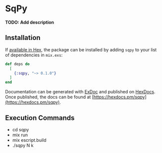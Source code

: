 # SqPy

**TODO: Add description**

## Installation

If [available in Hex](https://hex.pm/docs/publish), the package can be installed
by adding `sqpy` to your list of dependencies in `mix.exs`:

```elixir
def deps do
  [
    {:sqpy, "~> 0.1.0"}
  ]
end
```

Documentation can be generated with [ExDoc](https://github.com/elixir-lang/ex_doc)
and published on [HexDocs](https://hexdocs.pm). Once published, the docs can
be found at [https://hexdocs.pm/sqpy](https://hexdocs.pm/sqpy).

## Execution Commands 
- cd sqpy 
- mix run 
- mix escript.build
- ./sqpy N k 